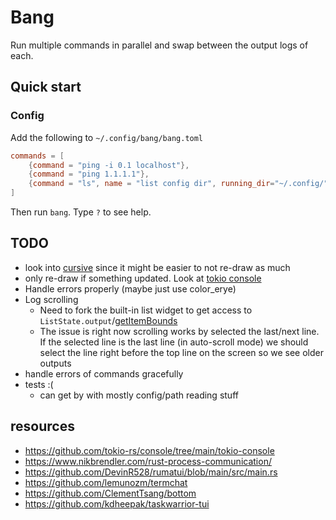 # Bang

Run multiple commands in parallel and swap between the output logs of each.


## Quick start

### Config

Add the following to `~/.config/bang/bang.toml`
```toml
commands = [
    {command = "ping -i 0.1 localhost"},
    {command = "ping 1.1.1.1"},
    {command = "ls", name = "list config dir", running_dir="~/.config/"},
]
```

Then run `bang`. Type `?` to see help.

## TODO
- look into [cursive](https://github.com/gyscos/cursive) since it might be easier to not re-draw as much
- only re-draw if something updated. Look at [tokio console](https://github.com/tokio-rs/console/blob/3bf60bce7b478c189a3145311e06f14cb2fc1e11/tokio-console/src/main.rs#L73)
- Handle errors properly (maybe just use color_erye)
- Log scrolling
  - Need to fork the built-in list widget to get access to `ListState.output`/[getItemBounds](https://github.com/fdehau/tui-rs/blob/fafad6c96109610825aad89c4bba5253e01101ed/src/widgets/list.rs#L131)
  - The issue is right now scrolling works by selected the last/next line. If the selected line is the last line (in auto-scroll mode) we should select the line right before the top line on the screen so we see older outputs
- handle errors of commands gracefully
- tests :(
  - can get by with mostly config/path reading stuff


## resources
- https://github.com/tokio-rs/console/tree/main/tokio-console 
- https://www.nikbrendler.com/rust-process-communication/
- https://github.com/DevinR528/rumatui/blob/main/src/main.rs
- https://github.com/lemunozm/termchat
- https://github.com/ClementTsang/bottom
- https://github.com/kdheepak/taskwarrior-tui
